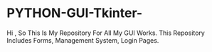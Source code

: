 # PYTHON-GUI-Tkinter-
Hi , So This Is My Repository For All My GUI Works. This Repository Includes Forms, Management System, Login Pages. 
